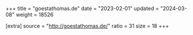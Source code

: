+++
title = "goestathomas.de"
date = "2023-02-01"
updated = "2024-03-08"
weight = 18526

[extra]
source = "http://goestathomas.de/"
ratio = 31
size = 18
+++
